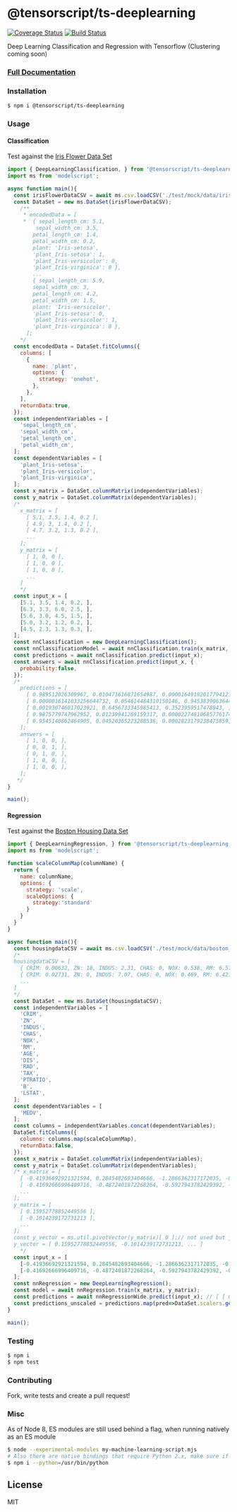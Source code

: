 # @tensorscript/ts-deeplearning

[![Coverage Status](https://coveralls.io/repos/github/repetere/ts-deeplearning/badge.svg?branch=master)](https://coveralls.io/github/repetere/ts-deeplearning?branch=master) [![Build Status](https://travis-ci.org/repetere/ts-deeplearning.svg?branch=master)](https://travis-ci.org/repetere/ts-deeplearning)

Deep Learning Classification and Regression with Tensorflow (Clustering coming soon)
### [Full Documentation](<https://github.com/repetere/ts-deeplearning/blob/master/docs/API.md>)

### Installation

```sh
$ npm i @tensorscript/ts-deeplearning
```

### Usage

#### Classification

Test against the [Iris Flower Data Set](https://archive.ics.uci.edu/ml/datasets/Iris)

```javascript
import { DeepLearningClassification, } from '@tensorscript/ts-deeplearning';
import ms from 'modelscript';

async function main(){
  const irisFlowerDataCSV = await ms.csv.loadCSV('./test/mock/data/iris_data.csv');
  const DataSet = new ms.DataSet(irisFlowerDataCSV);
    /**
     * encodedData = [ 
     *  { sepal_length_cm: 5.1,
         sepal_width_cm: 3.5,
        petal_length_cm: 1.4,
        petal_width_cm: 0.2,
        plant: 'Iris-setosa',
        'plant_Iris-setosa': 1,
        'plant_Iris-versicolor': 0,
        'plant_Iris-virginica': 0 },
        ...
        { sepal_length_cm: 5.9,
        sepal_width_cm: 3,
        petal_length_cm: 4.2,
        petal_width_cm: 1.5,
        plant: 'Iris-versicolor',
        'plant_Iris-setosa': 0,
        'plant_Iris-versicolor': 1,
        'plant_Iris-virginica': 0 },
      ];
    */
  const encodedData = DataSet.fitColumns({
    columns: [
      {
        name: 'plant',
        options: {
          strategy: 'onehot',
        },
      },
    ],
    returnData:true,
  });
  const independentVariables = [
    'sepal_length_cm',
    'sepal_width_cm',
    'petal_length_cm',
    'petal_width_cm',
  ];
  const dependentVariables = [
    'plant_Iris-setosa',
    'plant_Iris-versicolor',
    'plant_Iris-virginica',
  ];
  const x_matrix = DataSet.columnMatrix(independentVariables); 
  const y_matrix = DataSet.columnMatrix(dependentVariables);
  /*
    x_matrix = [
      [ 5.1, 3.5, 1.4, 0.2 ],
      [ 4.9, 3, 1.4, 0.2 ],
      [ 4.7, 3.2, 1.3, 0.2 ],
      ...
    ]; 
    y_matrix = [
      [ 1, 0, 0 ],
      [ 1, 0, 0 ],
      [ 1, 0, 0 ],
      ...
    ] 
    */
  const input_x = [
    [5.1, 3.5, 1.4, 0.2, ],
    [6.3, 3.3, 6.0, 2.5, ],
    [5.6, 3.0, 4.5, 1.5, ],
    [5.0, 3.2, 1.2, 0.2, ],
    [4.5, 2.3, 1.3, 0.3, ],
  ];
  const nnClassification = new DeepLearningClassification();
  const nnClassificationModel = await nnClassification.train(x_matrix, y_matrix);
  const predictions = await nnClassification.predict(input_x);
  const answers = await nnClassification.predict(input_x, {
    probability:false,
  });
  /*
    predictions = [
      [ 0.989512026309967, 0.010471616871654987, 0.00001649192017794121, ],
      [ 0.0000016141033256644732, 0.054614484310150146, 0.9453839063644409, ],
      [ 0.001930746017023921, 0.6456733345985413, 0.3523959517478943, ],
      [ 0.9875779747962952, 0.01239941269159317, 0.00002274810685776174, ],
      [ 0.9545140862464905, 0.04520365223288536, 0.0002823179238475859, ],
    ];
    answers = [
      [ 1, 0, 0, ],
      [ 0, 0, 1, ],
      [ 0, 1, 0, ],
      [ 1, 0, 0, ],
      [ 1, 0, 0, ],
    ];
   */
}

main();

```

#### Regression

Test against the [Boston Housing Data Set](https://machinelearningmastery.com/regression-tutorial-keras-deep-learning-library-python/)

```javascript
import { DeepLearningRegression, } from '@tensorscript/ts-deeplearning';
import ms from 'modelscript';

function scaleColumnMap(columnName) {
  return {
    name: columnName,
    options: {
      strategy: 'scale',
      scaleOptions: {
        strategy:'standard'
      }
    }
  }
}

async function main(){
  const housingdataCSV = await ms.csv.loadCSV('./test/mock/data/boston_housing_data.csv');
  /*
  housingdataCSV = [
    { CRIM: 0.00632, ZN: 18, INDUS: 2.31, CHAS: 0, NOX: 0.538, RM: 6.575, AGE: 65.2, DIS: 4.09, RAD: 1, TAX: 296, PTRATIO: 15.3, B: 396.9, LSTAT: 4.98, MEDV: 24 },
    { CRIM: 0.02731, ZN: 0, INDUS: 7.07, CHAS: 0, NOX: 0.469, RM: 6.421, AGE: 78.9, DIS: 4.9671, RAD: 2, TAX: 242, PTRATIO: 17.8, B: 396.9, LSTAT: 9.14, MEDV: 21.6 },
    ...
  ]
  */
  const DataSet = new ms.DataSet(housingdataCSV);
  const independentVariables = [
    'CRIM',
    'ZN',
    'INDUS',
    'CHAS',
    'NOX',
    'RM',
    'AGE',
    'DIS',
    'RAD',
    'TAX',
    'PTRATIO',
    'B',
    'LSTAT',
  ];
  const dependentVariables = [
    'MEDV',
  ];
  const columns = independentVariables.concat(dependentVariables);
  DataSet.fitColumns({
    columns: columns.map(scaleColumnMap),
    returnData:false,
  });
  const x_matrix = DataSet.columnMatrix(independentVariables);
  const y_matrix = DataSet.columnMatrix(dependentVariables);
  /* x_matrix = [
    [ -0.41936692921321594, 0.2845482693404666, -1.2866362317172035, -0.272329067679207, -0.1440748547324509, 0.4132629204530747, -0.119894767215809, 0.1400749839795629, -0.981871187861867, -0.6659491794887338, -1.457557967289609, 0.4406158949991029, -1.074498970343932 ],
    [ -0.41692666996409716, -0.4872401872268264, -0.5927943782429392, -0.272329067679207, -0.7395303607434242, 0.1940823874370036, 0.3668034264326209, 0.5566090495704026, -0.8670244885881488, -0.9863533804386945, -0.3027944997494681, 0.4406158949991029, -0.49195252491856634 ]
    ...
  ];
  y_matrix = [
    [ 0.15952778852449556 ],
    [ -0.1014239172731213 ],
    ...
  ];
  const y_vector = ms.util.pivotVector(y_matrix)[ 0 ];// not used but just illustrative
  y_vector = [ 0.15952778852449556, -0.1014239172731213, ... ]
    */
  const input_x = [
    [-0.41936692921321594, 0.2845482693404666, -1.2866362317172035, -0.272329067679207, -0.1440748547324509, 0.4132629204530747, -0.119894767215809, 0.1400749839795629, -0.981871187861867, -0.6659491794887338, -1.457557967289609, 0.4406158949991029, -1.074498970343932,],
    [-0.41692666996409716, -0.4872401872268264, -0.5927943782429392, -0.272329067679207, -0.7395303607434242, 0.1940823874370036, 0.3668034264326209, 0.5566090495704026, -0.8670244885881488, -0.9863533804386945, -0.3027944997494681, 0.4406158949991029, -0.49195252491856634,],
  ];
  const nnRegression = new DeepLearningRegression();
  const model = await nnRegression.train(x_matrix, y_matrix);
  const predictions = await nnRegressionWide.predict(input_x); // [ [ 0.43396109342575073 ], [ 0.12437985092401505 ] ]
  const predictions_unscaled = predictions.map(pred=>DataSet.scalers.get('MEDV').descale(pred[0])); //[ 26.523991670220486, 23.67674075943165 ]
}

main();
```

### Testing

```sh
$ npm i
$ npm test
```

### Contributing

Fork, write tests and create a pull request!

### Misc

As of Node 8, ES modules are still used behind a flag, when running natively as an ES module

```sh
$ node --experimental-modules my-machine-learning-script.mjs
# Also there are native bindings that require Python 2.x, make sure if you're using Andaconda, you build with your Python 2.x bin
$ npm i --python=/usr/bin/python
 ```

License
----

MIT